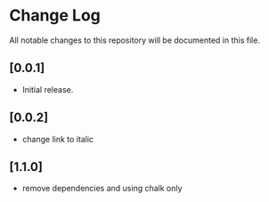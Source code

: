 # Change Log

All notable changes to this repository will be documented in this file.

## [0.0.1]

- Initial release.

## [0.0.2]

- change link to italic

## [1.1.0]

- remove dependencies and using chalk only
